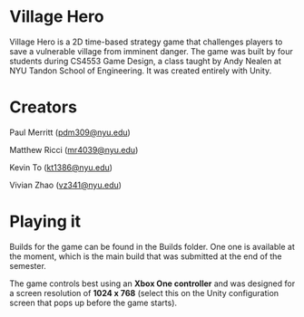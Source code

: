 # Village Hero
Village Hero is a 2D time-based strategy game that challenges players to save a vulnerable village from imminent danger.
The game was built by four students during CS4553 Game Design, a class taught by Andy Nealen at NYU Tandon School of Engineering. It was created entirely with Unity.

# Creators

Paul Merritt (pdm309@nyu.edu)

Matthew Ricci (mr4039@nyu.edu)

Kevin To (kt1386@nyu.edu)

Vivian Zhao (vz341@nyu.edu)

# Playing it
Builds for the game can be found in the Builds folder. One one is available at the moment, which is the main build that was submitted at the end of the semester.

The game controls best using an **Xbox One controller** and was designed for a screen resolution of **1024 x 768** (select this on the Unity configuration screen that pops up before the game starts).
